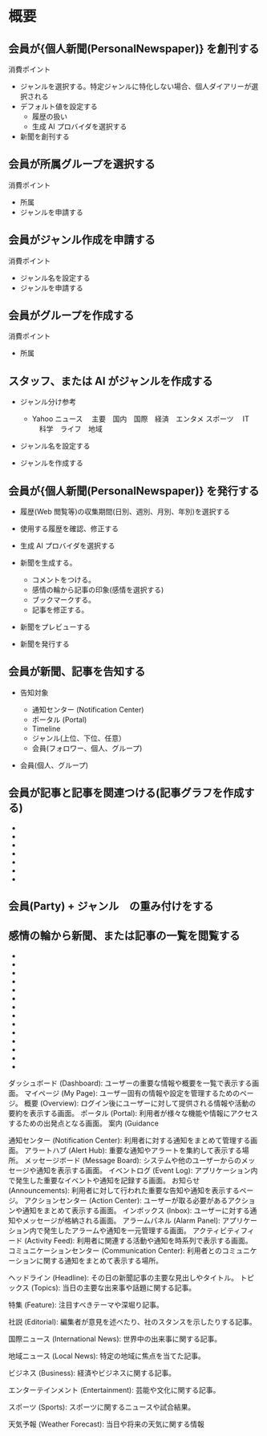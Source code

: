 # 概要

## 会員が{個人新聞(PersonalNewspaper)} を創刊する

消費ポイント

- ジャンルを選択する。特定ジャンルに特化しない場合、個人ダイアリーが選択される
- デフォルト値を設定する
  - 履歴の扱い
  - 生成 AI プロバイダを選択する
- 新聞を創刊する

## 会員が所属グループを選択する

消費ポイント

- 所属
- ジャンルを申請する

## 会員がジャンル作成を申請する

消費ポイント

- ジャンル名を設定する
- ジャンルを申請する

## 会員がグループを作成する

消費ポイント

- 所属

## スタッフ、または AI がジャンルを作成する

- ジャンル分け参考

  - Yahoo ニュース　
    主要　国内　国際　経済　エンタメ スポーツ　 IT 　科学　ライフ　地域

- ジャンル名を設定する

- ジャンルを作成する

## 会員が{個人新聞(PersonalNewspaper)} を発行する

- 履歴(Web 閲覧等)の収集期間(日別、週別、月別、年別)を選択する
- 使用する履歴を確認、修正する
- 生成 AI プロバイダを選択する
- 新聞を生成する。

  - コメントをつける。
  - 感情の輪から記事の印象(感情を選択する)
  - ブックマークする。
  - 記事を修正する。

- 新聞をプレビューする
- 新聞を発行する

## 会員が新聞、記事を告知する

- 告知対象

  - 通知センター (Notification Center)
  - ポータル (Portal)
  - Timeline
  - ジャンル(上位、下位、任意）
  - 会員(フォロワー、個人、グループ)

- 会員(個人、グループ)

## 会員が記事と記事を関連つける(記事グラフを作成する)

-
-
-
-
-
-
-

## 会員(Party) + ジャンル　の重み付けをする

## 感情の輪から新聞、または記事の一覧を閲覧する

-
-
-
-
-
-
-
-
-
-
-
-
-
-

ダッシュボード (Dashboard): ユーザーの重要な情報や概要を一覧で表示する画面。
マイページ (My Page): ユーザー固有の情報や設定を管理するためのページ。
概要 (Overview): ログイン後にユーザーに対して提供される情報や活動の要約を表示する画面。
ポータル (Portal): 利用者が様々な機能や情報にアクセスするための出発点となる画面。
案内 (Guidance

通知センター (Notification Center): 利用者に対する通知をまとめて管理する画面。
アラートハブ (Alert Hub): 重要な通知やアラートを集約して表示する場所。
メッセージボード (Message Board): システムや他のユーザーからのメッセージや通知を表示する画面。
イベントログ (Event Log): アプリケーション内で発生した重要なイベントや通知を記録する画面。
お知らせ (Announcements): 利用者に対して行われた重要な告知や通知を表示するページ。
アクションセンター (Action Center): ユーザーが取る必要があるアクションや通知をまとめて表示する画面。
インボックス (Inbox): ユーザーに対する通知やメッセージが格納される画面。
アラームパネル (Alarm Panel): アプリケーション内で発生したアラームや通知を一元管理する画面。
アクティビティフィード (Activity Feed): 利用者に関連する活動や通知を時系列で表示する画面。
コミュニケーションセンター (Communication Center): 利用者とのコミュニケーションに関する通知をまとめて表示する場所。

ヘッドライン (Headline): その日の新聞記事の主要な見出しやタイトル。
トピックス (Topics): 当日の主要な出来事や話題に関する記事。

特集 (Feature): 注目すべきテーマや深堀り記事。

社説 (Editorial): 編集者が意見を述べたり、社のスタンスを示したりする記事。

国際ニュース (International News): 世界中の出来事に関する記事。

地域ニュース (Local News): 特定の地域に焦点を当てた記事。

ビジネス (Business): 経済やビジネスに関する記事。

エンターテインメント (Entertainment): 芸能や文化に関する記事。

スポーツ (Sports): スポーツに関するニュースや試合結果。

天気予報 (Weather Forecast): 当日や将来の天気に関する情報
